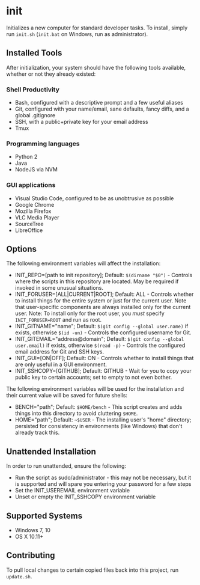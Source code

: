 # init

Initializes a new computer for standard developer tasks. To install, simply run `init.sh` (`init.bat` on Windows, run as administrator).

## Installed Tools

After initialization, your system should have the following tools available, whether or not they already existed:

### Shell Productivity

- Bash, configured with a descriptive prompt and a few useful aliases
- Git, configured with your name/email, sane defaults, fancy diffs, and a global .gitignore
- SSH, with a public+private key for your email address
- Tmux

### Programming languages

- Python 2
- Java
- NodeJS via NVM

### GUI applications

- Visual Studio Code, configured to be as unobtrusive as possible
- Google Chrome
- Mozilla Firefox
- VLC Media Player
- SourceTree
- LibreOffice

## Options

The following environment variables will affect the installation:

- INIT_REPO=[path to init repository]; Default: `$(dirname "$0")` - Controls where the scripts in this repository are located. May be required if invoked in some unusual situations.
- INIT_FORUSER=[ALL|CURRENT|ROOT]; Default: ALL - Controls whether to install things for the entire system or just for the current user. Note that user-specific components are always installed only for the current user. Note: To install only for the root user, you *must* specify `INIT_FORUSER=ROOT` and run as root.
- INIT_GITNAME="name"; Default: `$(git config --global user.name)` if exists, otherwise `$(id -un)` - Controls the configured username for Git.
- INIT_GITEMAIL="address@domain"; Default: `$(git config --global user.email)` if exists, otherwise `$(read -p)` - Controls the configured email address for Git and SSH keys.
- INIT_GUI=[ON|OFF]; Default: ON - Controls whether to install things that are only useful in a GUI environment.
- INIT_SSHCOPY=[GITHUB]; Default: GITHUB - Wait for you to copy your public key to certain accounts; set to empty to not even bother.

The following environment variables will be used for the installation and their current value will be saved for future shells:

- BENCH="path"; Default: `$HOME/bench` - This script creates and adds things into this directory to avoid cluttering `$HOME`.
- HOME="path"; Default: `~$USER` - The installing user's "home" directory; persisted for consistency in environments (like Windows) that don't already track this.

## Unattended Installation

In order to run unattended, ensure the following:

- Run the script as sudo/administrator - this may not be necessary, but it is supported and will spare you entering your password for a few steps
- Set the INIT_USEREMAIL environment variable
- Unset or empty the INIT_SSHCOPY environment variable

## Supported Systems

- Windows 7, 10
- OS X 10.11+

## Contributing

To pull local changes to certain copied files back into this project, run `update.sh`.
